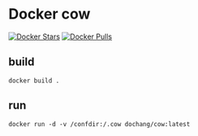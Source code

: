 Docker cow
==========

[![Docker Stars](https://img.shields.io/docker/stars/dochang/cow.svg)](https://hub.docker.com/r/dochang/cow/)
[![Docker Pulls](https://img.shields.io/docker/pulls/dochang/cow.svg)](https://hub.docker.com/r/dochang/cow/)

build
-----

    docker build .

run
---

    docker run -d -v /confdir:/.cow dochang/cow:latest


